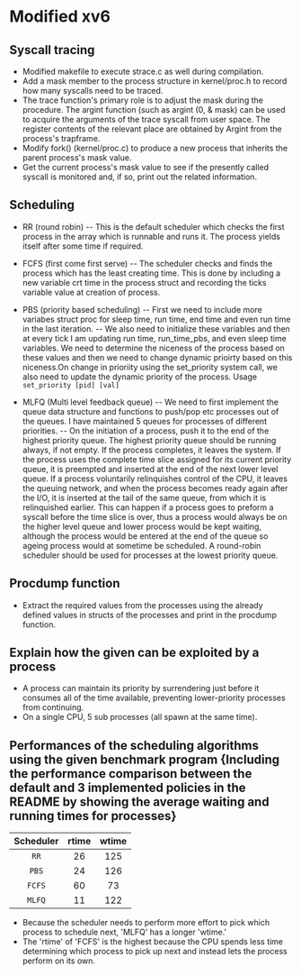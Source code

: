 # Modified xv6

## Syscall tracing

- Modified makefile to execute strace.c as well during compilation.
- Add a mask member to the process structure in kernel/proc.h to record how many syscalls need to be traced.
- The trace function's primary role is to adjust the mask during the procedure. The argint function (such as argint (0, & mask) can be used to acquire the arguments of the trace syscall from user space. The register contents of the relevant place are obtained by Argint from the process's trapframe.
- Modify fork() (kernel/proc.c) to produce a new process that inherits the parent process's mask value.
- Get the current process's mask value to see if the presently called syscall is monitored and, if so, print out the related information.

## Scheduling

- RR (round robin)
-- This is the default scheduler which checks the first process in the array which is runnable and runs it. The process yields itself after some time if required.

- FCFS (first come first serve)
-- The scheduler checks and finds the process which has the least creating time. This is done by including a new variable crt time in the process struct and recording the ticks variable value at creation of process.

- PBS (priority based scheduling)
-- First we need to include more variabes struct proc for sleep time, run time, end time and even run time in the last iteration.
-- We also need to initialize these variables and then at every tick I am updating run time, run_time_pbs, and even sleep time variables. We need to determine the niceness of the process based on these values and then we need to change dynamic prioirty based on this niceness.On change in prioriity using the set_priority system call, we also need to update the dynamic priority of the process.  Usage `set_priority [pid] [val]`

- MLFQ (Multi level feedback queue)
-- We need to first implement the queue data structure and functions to push/pop etc processes out of the queues. I have maintained 5 queues for processes of different priorities.
-- On the initiation of a process, push it to the end of the highest priority queue. The highest priority queue should be running always, if not empty. If the process completes, it leaves the system. If the process uses the complete time slice assigned for its current priority queue, it is preempted and inserted at the end of the next lower level queue.  If a process voluntarily relinquishes control of the CPU, it leaves the queuing network, and when the process becomes ready again after the I/O, it is inserted at the tail of the same queue, from which it is relinquished earlier. This can happen if a process goes to preform a syscall before the time slice is over, thus a process would always be on the higher level queue and lower process would be kept waiting, although the process would be entered at the end of the queue so ageing process would at sometime be scheduled. A round-robin scheduler should be used for processes at the lowest priority queue.

## Procdump function

- Extract the required values from the processes using the already defined values in structs of the processes and print in the procdump function.

## Explain how the given can be exploited by a process

- A process can maintain its priority by surrendering just before it consumes all of the time available, preventing lower-priority processes from continuing.
- On a single CPU, 5 sub processes (all spawn at the same time).

## Performances of the scheduling algorithms using the given benchmark program {Including the performance comparison between the default and 3 implemented policies in the README by showing the average waiting and running times for processes}

| Scheduler | rtime | wtime |
| :-------: | :---: | :---: |
|   `RR`    |  26   |  125  |
|   `PBS`   |  24   |  126  |
|  `FCFS`   |  60   |  73   |
|  `MLFQ`   |  11   |  122  |

- Because the scheduler needs to perform more effort to pick which process to schedule next, 'MLFQ' has a longer 'wtime.'
- The 'rtime' of 'FCFS' is the highest because the CPU spends less time determining which process to pick up next and instead lets the process perform on its own.
